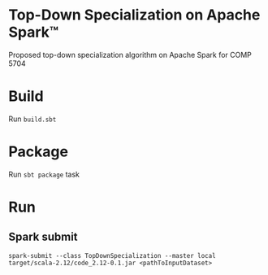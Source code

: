 # Top-Down Specialization on Apache Spark&trade;

Proposed top-down specialization algorithm on Apache Spark for COMP 5704

# Build

Run `build.sbt`

# Package

Run `sbt package` task

# Run

## Spark submit

`spark-submit --class TopDownSpecialization --master local target/scala-2.12/code_2.12-0.1.jar <pathToInputDataset>`